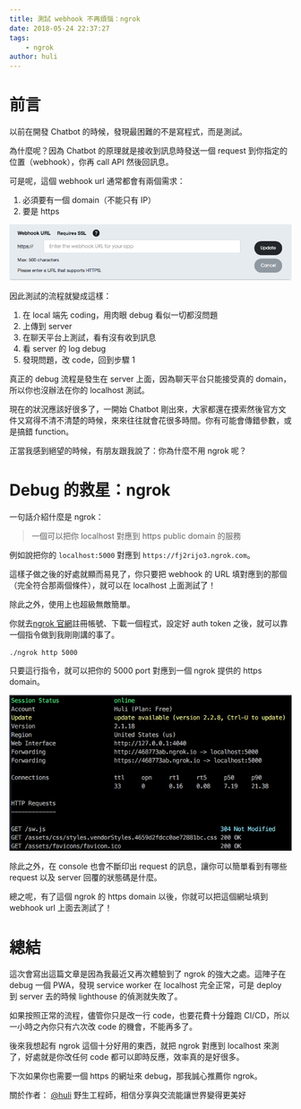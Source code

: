 ```yaml
---
title: 測試 webhook 不再煩惱：ngrok
date: 2018-05-24 22:37:27
tags:
    - ngrok
author: huli
---
```


# 前言

以前在開發 Chatbot 的時候，發現最困難的不是寫程式，而是測試。

為什麼呢？因為 Chatbot 的原理就是接收到訊息時發送一個 request 到你指定的位置（webhook），你再 call API 然後回訊息。

可是呢，這個 webhook url 通常都會有兩個需求：

1. 必須要有一個 domain（不能只有 IP）
2. 要是 https

![](/img/huli/ngrok/line.png)

因此測試的流程就變成這樣：

1. 在 local 端先 coding，用肉眼 debug 看似一切都沒問題
2. 上傳到 server
3. 在聊天平台上測試，看有沒有收到訊息
4. 看 server 的 log debug
5. 發現問題，改 code，回到步驟 1

真正的 debug 流程是發生在 server 上面，因為聊天平台只能接受真的 domain，所以你也沒辦法在你的 localhost 測試。

現在的狀況應該好很多了，一開始 Chatbot 剛出來，大家都還在摸索然後官方文件又寫得不清不清楚的時候，來來往往就會花很多時間。你有可能會傳錯參數，或是搞錯 function。

正當我感到絕望的時候，有朋友跟我說了：你為什麼不用 ngrok 呢？

# Debug 的救星：ngrok

一句話介紹什麼是 ngrok：

> 一個可以把你 localhost 對應到 https public domain 的服務

例如說把你的 `localhost:5000` 對應到 `https://fj2rijo3.ngrok.com`。

這樣子做之後的好處就顯而易見了，你只要把 webhook 的 URL 填對應到的那個（完全符合那兩個條件），就可以在 localhost 上面測試了！

除此之外，使用上也超級無敵簡單。

你就去[ngrok 官網](https://ngrok.com/download)註冊帳號、下載一個程式，設定好 auth token 之後，就可以靠一個指令做到我剛剛講的事了。

```
./ngrok http 5000 
```

只要這行指令，就可以把你的 5000 port 對應到一個 ngrok 提供的 https domain。

![](/img/huli/ngrok/cmd.png)

除此之外，在 console 也會不斷印出 request 的訊息，讓你可以簡單看到有哪些 request 以及 server 回覆的狀態碼是什麼。

總之呢，有了這個 ngrok 的 https domain 以後，你就可以把這個網址填到 webhook url 上面去測試了！

# 總結

這次會寫出這篇文章是因為我最近又再次體驗到了 ngrok 的強大之處。這陣子在 debug 一個 PWA，發現 service worker 在 localhost 完全正常，可是 deploy 到 server 去的時候 lighthouse 的偵測就失敗了。

如果按照正常的流程，儘管你只是改一行 code，也要花費十分鐘跑 CI/CD，所以一小時之內你只有六次改 code 的機會，不能再多了。

後來我想起有 ngrok 這個十分好用的東西，就把 ngrok 對應到 localhost 來測了，好處就是你改任何 code 都可以即時反應，效率真的是好很多。

下次如果你也需要一個 https 的網址來 debug，那我誠心推薦你 ngrok。

關於作者： 
[@huli](http://huli.logdown.com/) 野生工程師，相信分享與交流能讓世界變得更美好